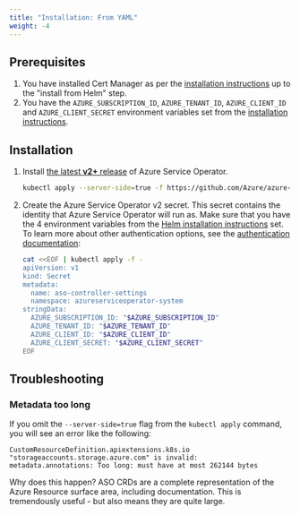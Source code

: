 ```yaml
---
title: "Installation: From YAML"
weight: -4
---
```

## Prerequisites
1. You have installed Cert Manager as per the [installation instructions](../../#installation) up to the "install from Helm" step.
2. You have the `AZURE_SUBSCRIPTION_ID`, `AZURE_TENANT_ID`, `AZURE_CLIENT_ID` and `AZURE_CLIENT_SECRET` environment variables set from the
   [installation instructions](../../#installation).

## Installation

1. Install [the latest **v2+** release](https://github.com/Azure/azure-service-operator/releases) of Azure Service Operator.
   ```bash
   kubectl apply --server-side=true -f https://github.com/Azure/azure-service-operator/releases/download/v2.0.0/azureserviceoperator_v2.0.0.yaml
   ```
2. Create the Azure Service Operator v2 secret. This secret contains the identity that Azure Service Operator will run as. 
   Make sure that you have the 4 environment variables from the [Helm installation instructions](../../#installation) set.
   To learn more about other authentication options, see the [authentication documentation](../authentication/):
   ```bash
   cat <<EOF | kubectl apply -f -
   apiVersion: v1
   kind: Secret
   metadata:
     name: aso-controller-settings
     namespace: azureserviceoperator-system
   stringData:
     AZURE_SUBSCRIPTION_ID: "$AZURE_SUBSCRIPTION_ID"
     AZURE_TENANT_ID: "$AZURE_TENANT_ID"
     AZURE_CLIENT_ID: "$AZURE_CLIENT_ID"
     AZURE_CLIENT_SECRET: "$AZURE_CLIENT_SECRET"
   EOF
   ```

## Troubleshooting

### Metadata too long

If you omit the `--server-side=true` flag from the `kubectl apply` command, you will see an error like the following:

``` 
CustomResourceDefinition.apiextensions.k8s.io "storageaccounts.storage.azure.com" is invalid:
metadata.annotations: Too long: must have at most 262144 bytes
```

Why does this happen? ASO CRDs are a complete representation of the Azure Resource surface area, including documentation. This is tremendously useful - but also means they are quite large.

